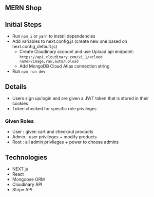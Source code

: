 ## MERN Shop

## Initial Steps
- Run `npm i` or `yarn` to install dependencies
- Add variables to next.config.js (create new one based on next.config_default.js)
    - Create Cloudinary account and use Upload api endpoint: `https://api.cloudinary.com/v1_1/<cloud name>/image,raw,auto/upload`
    - Add MongoDB Cloud Atlas connection string
- Run `npm run dev`

## Details
- Users sign up/login and are given a JWT token that is stored in their cookies
- Token checked for specific role privileges

### Given Roles
- User : given cart and checkout products
- Admin : user privileges + modify products
- Root : all admin privileges + power to choose admins

## Technologies
- NEXT.js
- React
- Mongoose ORM
- Cloudinary API
- Stripe API